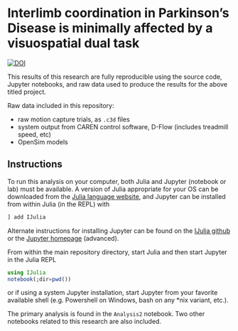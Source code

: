 # Interlimb coordination in Parkinson’s Disease is minimally affected by a visuospatial dual task

[![DOI](https://zenodo.org/badge/DOI/10.5281/zenodo.6835767.svg)](https://doi.org/10.5281/zenodo.6835767)

This results of this research are fully reproducible using the source code, Jupyter
notebooks, and raw data used to produce the results for the above titled project.

Raw data included in this repository:

- raw motion capture trials, as `.c3d` files
- system output from CAREN control software, D-Flow (includes treadmill speed, etc)
- OpenSim models

## Instructions

To run this analysis on your computer, both Julia and Jupyter (notebook or lab) must be available. A
version of Julia appropriate for your OS can be downloaded from the [Julia language
website](https://julialang.org/downloads/), and Jupyter can be installed from within Julia
(in the REPL) with

```julia
] add IJulia
```

Alternate instructions for installing Jupyter can be found on the [IJulia
github](https://github.com/JuliaLang/IJulia.jl) or the [Jupyter
homepage](https://jupyter.org/install) (advanced).

From within the main repository directory, start Julia and then start Jupyter in the Julia
REPL

```julia
using IJulia
notebook(;dir=pwd())
```

or if using a system Jupyter installation, start Jupyter from your favorite available shell
(e.g. Powershell on Windows, bash on any *nix variant, etc.).

The primary analysis is found in the `Analysis2` notebook. Two other notebooks related to
this research are also included.

